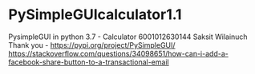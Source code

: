# PySimpleGUIcalculator1.1
PysimpleGUI  in python 3.7 - Calculator
6001012630144 Saksit Wilainuch 
Thank you - https://pypi.org/project/PySimpleGUI/ 
https://stackoverflow.com/questions/34098651/how-can-i-add-a-facebook-share-button-to-a-transactional-email
